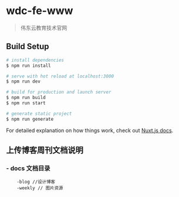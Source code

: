 # wdc-fe-www

> 伟东云教育技术官网

## Build Setup

```bash
# install dependencies
$ npm run install

# serve with hot reload at localhost:3000
$ npm run dev

# build for production and launch server
$ npm run build
$ npm run start

# generate static project
$ npm run generate
```

For detailed explanation on how things work, check out [Nuxt.js docs](https://nuxtjs.org).

## 上传博客周刊文档说明

### - docs 文档目录

        -blog //设计博客
        -weekly // 图片资源
